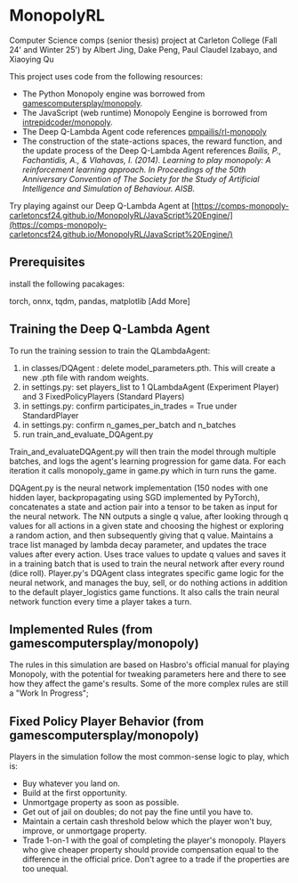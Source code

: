 # MonopolyRL
Computer Science comps (senior thesis) project at Carleton College (Fall 24' and Winter 25') by Albert Jing, Dake Peng, Paul Claudel Izabayo, and Xiaoying Qu

This project uses code from the following resources:
- The Python Monopoly engine was borrowed from [gamescomputersplay/monopoly](https://github.com/gamescomputersplay/monopoly).
- The JavaScript (web runtime) Monopoly Eengine is borrowed from [intrepidcoder/monopoly](https://github.com/intrepidcoder/monopoly).
- The Deep Q-Lambda Agent code references [pmpailis/rl-monopoly](https://github.com/pmpailis/rl-monopoly)
- The construction of the state-actions spaces, the reward function, and the update process of the Deep Q-Lambda Agent references *Bailis, P., Fachantidis, A., & Vlahavas, I. (2014). Learning to play monopoly: A reinforcement learning approach. In Proceedings of the 50th Anniversary Convention of The Society for the Study of Artificial Intelligence and Simulation of Behaviour. AISB.*

Try playing against our Deep Q-Lambda Agent at [https://comps-monopoly-carletoncsf24.github.io/MonopolyRL/JavaScript%20Engine/](https://comps-monopoly-carletoncsf24.github.io/MonopolyRL/JavaScript%20Engine/)

## Prerequisites

install the following pacakages:

torch, onnx, tqdm, pandas, matplotlib [Add More]

## Training the Deep Q-Lambda Agent

To run the training session to train the QLambdaAgent:
1. in classes/DQAgent : delete model_parameters.pth. This will create a new .pth file with random weights.
2. in settings.py: set players_list to 1 QLambdaAgent (Experiment Player) and 3 FixedPolicyPlayers (Standard Players)
3. in settings.py: confirm participates_in_trades = True under StandardPlayer
4. in settings.py: confirm n_games_per_batch and n_batches
5. run train_and_evaluate_DQAgent.py

Train_and_evaluateDQAgent.py will then train the model through multiple batches, and logs the agent's learning progression for game data. For each iteration it calls monopoly_game in game.py which in turn runs the game. 

DQAgent.py is the neural network implementation (150 nodes with one hidden layer, backpropagating using SGD implemented by PyTorch), concatenates a state and action pair into a tensor to be taken as input for the neural network. The NN outputs a single q value, after looking through q values for all actions in a given state and choosing the highest or exploring a random action, and then subsequently giving that q value. Maintains a trace list managed by lambda decay parameter, and updates the trace values after every action. Uses trace values to update q values and saves it in a training batch that is used to train the neural network after every round (dice roll). Player.py's DQAgent class integrates specific game logic for the neural network, and manages the buy, sell, or do nothing actions in addition to the default player_logistics game functions. It also calls the train neural network function every time a player takes a turn. 

## Implemented Rules (from gamescomputersplay/monopoly)

The rules in this simulation are based on Hasbro's official manual for playing Monopoly, with the potential for tweaking parameters here and there to see how they affect the game's results. Some of the more complex rules are still a "Work In Progress";

## Fixed Policy Player Behavior (from gamescomputersplay/monopoly)

Players in the simulation follow the most common-sense logic to play, which is:
- Buy whatever you land on.
- Build at the first opportunity.
- Unmortgage property as soon as possible.
- Get out of jail on doubles; do not pay the fine until you have to.
- Maintain a certain cash threshold below which the player won't buy, improve, or unmortgage property.
- Trade 1-on-1 with the goal of completing the player's monopoly. Players who give cheaper property should provide compensation equal to the difference in the official price. Don't agree to a trade if the properties are too unequal.
